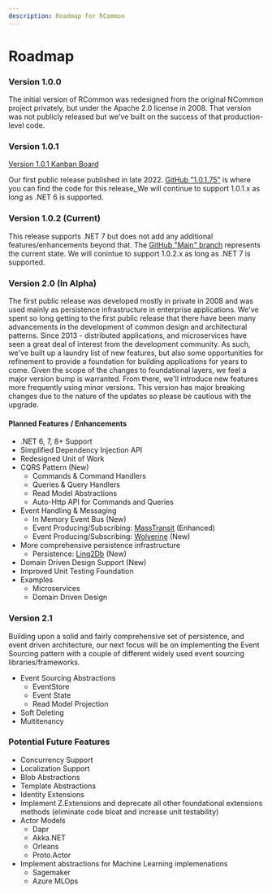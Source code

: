 ```yaml
---
description: Roadmap for RCommon
---
```


# Roadmap

### Version 1.0.0

The initial version of RCommon was redesigned from the original NCommon project privately, but under the Apache 2.0 license in 2008. That version was not publicly released but we've built on the success of that production-level code.&#x20;

### Version 1.0.1&#x20;

[Version 1.0.1 Kanban Board](https://github.com/RCommon-Team/RCommon/projects/1)

Our first public release published in late 2022. [GitHub "1.0.1.75"](https://github.com/RCommon-Team/RCommon) is where you can find the code for this release[. ](https://github.com/RCommon-Team/RCommon/tree/v1.0.1.75)We will continue to support 1.0.1.x as long as .NET 6 is supported.

### Version 1.0.2 (Current)

This release supports .NET 7 but does not add any additional features/enhancements beyond that. The [GitHub "Main" branch](https://github.com/RCommon-Team/RCommon/tree/main) represents the current state. We will conintue to support 1.0.2.x as long as .NET 7 is supported.&#x20;

### Version 2.0 (In Alpha)

The first public release was developed mostly in private in 2008 and was used mainly as persistence infrastructure in enterprise applications. We've spent so long getting to the first public release that there have been many advancements in the development of common design and architectural patterns. Since 2013 - distributed applications, and microservices have seen a great deal of interest from the development community.  As such, we've built up a laundry list of new features, but also some opportunities for refinement to provide a foundation for building applications for years to come. Given the scope of the changes to foundational layers, we feel a major version bump is warranted.  From there, we'll introduce new features more frequently using minor versions. This version has major breaking changes due to the nature of the updates so please be cautious with the upgrade.&#x20;

#### Planned Features / Enhancements

* .NET 6, 7, 8+ Support
* Simplified Dependency Injection API
* Redesigned Unit of Work
* CQRS Pattern (New)
  * Commands & Command Handlers
  * Queries & Query Handlers
  * Read Model Abstractions
  * Auto-Http API for Commands and Queries
* Event Handling & Messaging
  * In Memory Event Bus (New)
  * Event Producing/Subscribing: [MassTransit](https://masstransit.io/) (Enhanced)
  * Event Producing/Subscribing: [Wolverine](https://wolverine.netlify.app/) (New)
* More comprehensive persistence infrastructure
  * Persistence: [Linq2Db](https://linq2db.github.io/index.html) (New)
* Domain Driven Design Support (New)
* Improved Unit Testing Foundation
* Examples
  * Microservices
  * Domain Driven Design

### Version 2.1

Building upon a solid and fairly comprehensive set of persistence, and event driven architecture, our next focus will be on implementing the Event Sourcing pattern with a couple of different widely used event sourcing libraries/frameworks.

* Event Sourcing Abstractions
  * EventStore
  * Event State
  * Read Model Projection
* Soft Deleting
* Multitenancy



### Potential Future Features

* Concurrency Support
* Localization Support
* Blob Abstractions
* Template Abstractions
* Identity Extensions
* Implement Z.Extensions and deprecate all other foundational extensions methods (eliminate code bloat and increase unit testability)
* Actor Models
  * Dapr
  * Akka.NET
  * Orleans
  * Proto.Actor
* Implement abstractions for Machine Learning implemenations
  * Sagemaker
  * Azure MLOps

